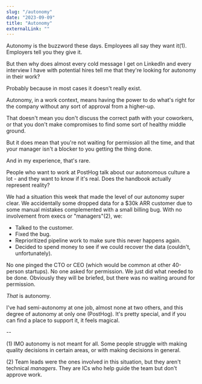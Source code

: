 ```yaml
---
slug: "/autonomy"
date: "2023-09-09"
title: "Autonomy"
externalLink: ""
---
```


Autonomy is the buzzword these days. Employees all say they want it(1). Employers tell you they give it.

But then why does almost every cold message I get on LinkedIn and every interview I have with potential hires tell me that they're looking for autonomy in their work?

Probably because in most cases it doesn't really exist.

Autonomy, in a work context, means having the power to do what's right for the company without any sort of approval from a higher-up.

That doesn't mean you don't discuss the correct path with your coworkers, or that you don't make compromises to find some sort of healthy middle ground.

But it does mean that you're not waiting for permission all the time, and that your manager isn't a blocker to you getting the thing done.

And in my experience, that's rare.

People who want to work at PostHog talk about our autonomous culture a lot - and they want to know if it's real. Does the handbook actually represent reality?

We had a situation this week that made the level of our autonomy super clear. We accidentally some dropped data for a $30k ARR customer due to some manual mistakes complemented with a small billing bug. With no involvement from execs or "managers"(2), we:

-   Talked to the customer.
-   Fixed the bug.
-   Reprioritized pipeline work to make sure this never happens again.
-   Decided to spend money to see if we could recover the data (couldn't, unfortunately).

No one pinged the CTO or CEO (which would be common at other 40-person startups). No one asked for permission. We just did what needed to be done. Obviously they will be briefed, but there was no waiting around for permission.

_That_ is autonomy.

I've had semi-autonomy at one job, almost none at two others, and this degree of autonomy at only one (PostHog). It's pretty special, and if you can find a place to support it, it feels magical.

--

(1) IMO autonomy is not meant for all. Some people struggle with making quality decisions in certain areas, or with making decisions in general.

(2) Team leads were the ones involved in this situation, but they aren't technical _managers_. They are ICs who help guide the team but don't approve work.
